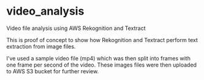 # video_analysis
Video file analysis using AWS Rekognition and Textract

This is proof of concept to show how Rekognition and Textract perform
text extraction from image files.

I've used a sample video file (mp4) which was then split into frames
with one frame per second of the video. These images files were 
then uploaded to AWS S3 bucket for further review.

